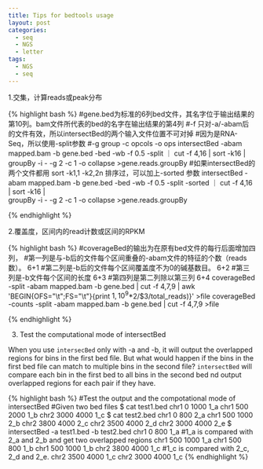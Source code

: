 ```yaml
---
title: Tips for bedtools usage
layout: post
categories:
  - seq
  - NGS
  - letter
tags:
  - NGS
  - seq
---
```


1.交集，计算reads或peak分布

{% highlight bash %}
#gene.bed为标准的6列bed文件，其名字位于输出结果的第10列。bam文件所代表的bed的名字在输出结果的第4列
#-f 只对-a/-abam后的文件有效，所以intersectBed的两个输入文件位置不可对掉
#因为是RNA-Seq，所以使用-split参数
#-g group -c opcols -o ops
intersectBed -abam mapped.bam -b gene.bed -bed -wb -f 0.5 -split ｜ cut -f 4,16 | sort -k16 | \
groupBy -i - -g 2 -c 1 -o collapse >gene.reads.groupBy
#如果intersectBed的两个文件都用 sort -k1,1 -k2,2n 排序过，可以加上-sorted 参数
intersectBed -abam mapped.bam -b gene.bed -bed -wb -f 0.5 -split -sorted ｜ cut -f 4,16 | sort -k16 | \
groupBy -i - -g 2 -c 1 -o collapse >gene.reads.groupBy

{% endhighlight %}

2.覆盖度，区间内的read计数或区间的RPKM

{% highlight bash %}
#coverageBed的输出为在原有bed文件的每行后面增加四列，
#第一列是与-b后的文件每个区间重叠的-abam文件的特征的个数（reads数）。 6+1
#第二列是-b后的文件每个区间覆盖度不为0的碱基数目。                    6+2
#第三列是-b文件每个区间的长度                                         6+3
#第四列是第二列除以第三列                                             6+4
coverageBed -split -abam mapped.bam -b gene.bed | cut -f 4,7,9 | awk 'BEGIN{OFS="\t";FS="\t"}{print $1,10^9*$2/$3/total_reads)}' >file
coverageBed -counts -split -abam mapped.bam -b gene.bed | cut -f 4,7,9 >file

{% endhighlight %}

3. Test the computational mode of intersectBed

When you use `intersecBed` only with -a and -b, it will output the overlapped regions for bins in the first bed file. But what would happen if the bins in the first bed file can match to multiple bins in the second file? `intersectBed` will compare each bin in the first bed to all bins in the second bed nd output overlapped regions for each pair if they have.

{% highlight bash %}
#Test the output and the compotational mode of intersectBed
#Given two bed files
$ cat test1.bed
chr1	0	1000	1_a
chr1	500	2000	1_b
chr2	3000	4000	1_c
$ cat test2.bed
chr1	0	800	2_a
chr1	500	1000	2_b
chr2	3800	4000	2_c
chr2	3500	4000	2_d
chr2	3000	4000	2_e
$ intersectBed -a test1.bed -b test2.bed
chr1	0	800	1_a #1_a is compared with 2_a and 2_b and get two overlapped regions
chr1	500	1000	1_a
chr1	500	800	1_b
chr1	500	1000	1_b
chr2	3800	4000	1_c #1_c is compared with 2_c, 2_d and 2_e.
chr2	3500	4000	1_c
chr2	3000	4000	1_c
{% endhighlight %}
